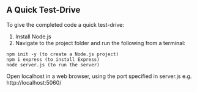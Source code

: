 ## A Quick Test-Drive

To give the completed code a quick test-drive:

1. Install Node.js
2. Navigate to the project folder and run the following from a terminal:

```
npm init -y (to create a Node.js project)
npm i express (to install Express)
node server.js (to run the server)
```

Open localhost in a web browser, using the port specified in server.js e.g. http://localhost:5060/
